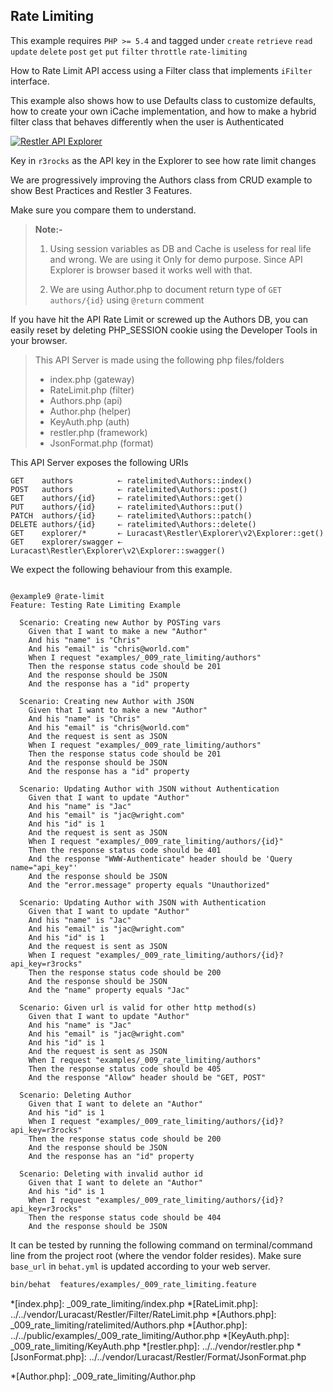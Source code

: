 ## Rate Limiting 

 This example requires `PHP >= 5.4` and tagged under `create` `retrieve` `read` `update` `delete` `post` `get` `put` `filter` `throttle` `rate-limiting`


How to Rate Limit API access using a Filter class that implements
`iFilter` interface.

This example also shows how to use Defaults class to customize defaults, how to create your own
iCache implementation, and how to make a hybrid filter class that behaves differently
when the user is Authenticated

[![Restler API Explorer](../resources/explorer1.png)](explorer/index.html#!/authors-v1)

Key in `r3rocks` as the API key in the Explorer to see how rate limit changes

We are progressively improving the Authors class from CRUD example
to show Best Practices and Restler 3 Features.

Make sure you compare them to understand.

> **Note:-**
>
>  1. Using session variables as DB and Cache is useless for real life and wrong. We are using it
>     Only for demo purpose. Since API Explorer is browser based it works well with that.
>
>  2. We are using Author.php to document return type of `GET authors/{id}` using `@return` comment

If you have hit the API Rate Limit or screwed up the Authors DB, you can easily reset by deleting
PHP_SESSION cookie using the Developer Tools in your browser.

> This API Server is made using the following php files/folders
> 
> * index.php      (gateway)
> * RateLimit.php      (filter)
> * Authors.php      (api)
> * Author.php      (helper)
> * KeyAuth.php      (auth)
> * restler.php      (framework)
> * JsonFormat.php      (format)

This API Server exposes the following URIs

    GET    authors          ⇠ ratelimited\Authors::index()
    POST   authors          ⇠ ratelimited\Authors::post()
    GET    authors/{id}     ⇠ ratelimited\Authors::get()
    PUT    authors/{id}     ⇠ ratelimited\Authors::put()
    PATCH  authors/{id}     ⇠ ratelimited\Authors::patch()
    DELETE authors/{id}     ⇠ ratelimited\Authors::delete()
    GET    explorer/*       ⇠ Luracast\Restler\Explorer\v2\Explorer::get()
    GET    explorer/swagger ⇠ Luracast\Restler\Explorer\v2\Explorer::swagger()







We expect the following behaviour from this example.

```gherkin

@example9 @rate-limit
Feature: Testing Rate Limiting Example

  Scenario: Creating new Author by POSTing vars
    Given that I want to make a new "Author"
    And his "name" is "Chris"
    And his "email" is "chris@world.com"
    When I request "examples/_009_rate_limiting/authors"
    Then the response status code should be 201
    And the response should be JSON
    And the response has a "id" property

  Scenario: Creating new Author with JSON
    Given that I want to make a new "Author"
    And his "name" is "Chris"
    And his "email" is "chris@world.com"
    And the request is sent as JSON
    When I request "examples/_009_rate_limiting/authors"
    Then the response status code should be 201
    And the response should be JSON
    And the response has a "id" property

  Scenario: Updating Author with JSON without Authentication
    Given that I want to update "Author"
    And his "name" is "Jac"
    And his "email" is "jac@wright.com"
    And his "id" is 1
    And the request is sent as JSON
    When I request "examples/_009_rate_limiting/authors/{id}"
    Then the response status code should be 401
    And the response "WWW-Authenticate" header should be 'Query name="api_key"'
    And the response should be JSON
    And the "error.message" property equals "Unauthorized"

  Scenario: Updating Author with JSON with Authentication
    Given that I want to update "Author"
    And his "name" is "Jac"
    And his "email" is "jac@wright.com"
    And his "id" is 1
    And the request is sent as JSON
    When I request "examples/_009_rate_limiting/authors/{id}?api_key=r3rocks"
    Then the response status code should be 200
    And the response should be JSON
    And the "name" property equals "Jac"

  Scenario: Given url is valid for other http method(s)
    Given that I want to update "Author"
    And his "name" is "Jac"
    And his "email" is "jac@wright.com"
    And his "id" is 1
    And the request is sent as JSON
    When I request "examples/_009_rate_limiting/authors"
    Then the response status code should be 405
    And the response "Allow" header should be "GET, POST"

  Scenario: Deleting Author
    Given that I want to delete an "Author"
    And his "id" is 1
    When I request "examples/_009_rate_limiting/authors/{id}?api_key=r3rocks"
    Then the response status code should be 200
    And the response should be JSON
    And the response has an "id" property

  Scenario: Deleting with invalid author id
    Given that I want to delete an "Author"
    And his "id" is 1
    When I request "examples/_009_rate_limiting/authors/{id}?api_key=r3rocks"
    Then the response status code should be 404
    And the response should be JSON
```

It can be tested by running the following command on terminal/command line
from the project root (where the vendor folder resides). Make sure `base_url`
in `behat.yml` is updated according to your web server.

```bash
bin/behat  features/examples/_009_rate_limiting.feature
```



*[index.php]: _009_rate_limiting/index.php
*[RateLimit.php]: ../../vendor/Luracast/Restler/Filter/RateLimit.php
*[Authors.php]: _009_rate_limiting/ratelimited/Authors.php
*[Author.php]: ../../public/examples/_009_rate_limiting/Author.php
*[KeyAuth.php]: _009_rate_limiting/KeyAuth.php
*[restler.php]: ../../vendor/restler.php
*[JsonFormat.php]: ../../vendor/Luracast/Restler/Format/JsonFormat.php

*[Author.php]: _009_rate_limiting/Author.php
